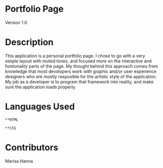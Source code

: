 # Portfolio Page

Version 1.0


# Description

 This application is a personal portfolio page. I chose to go with a very simple layout with muted tones, and focused more on the interactive and funtionality parts of the page. My thought behind this approach comes from knowledge that most devolopers work with graphic and/or user experience designers who are mostly resposible for the artistic style of the application. My job as a developer is to program that framework into reality, and make sure the application loads properly.


 # Languages Used

    **HTML

    **CSS



# Contributors

  Marisa Hanna


